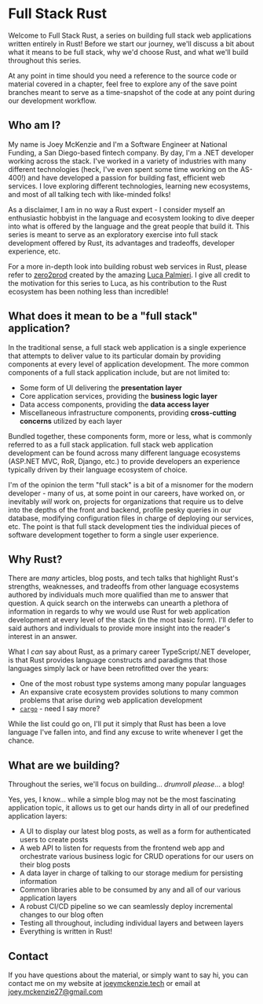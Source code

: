 # Full Stack Rust

Welcome to Full Stack Rust, a series on building full stack web applications written entirely in Rust! Before we start our journey, we'll discuss a bit about what it means to be full stack, why we'd choose Rust, and what we'll build throughout this series.

At any point in time should you need a reference to the source code or material covered in a chapter, feel free to explore any of the save point branches meant to serve as a time-snapshot of the code at any point during our development workflow.

## Who am I?

My name is Joey McKenzie and I'm a Software Engineer at National Funding, a San Diego-based fintech company. By day, I'm a .NET developer working across the stack. I've worked in a variety of industries with many different technologies (heck, I've even spent some time working on the AS-400!) and have developed a passion for building fast, efficient web services. I love exploring different technologies, learning new ecosystems, and most of all talking tech with like-minded folks!

As a disclaimer, I am in no way a Rust expert - I consider myself an enthusiastic hobbyist in the language and ecosystem looking to dive deeper into what is offered by the language and the great people that build it. This series is meant to serve as an exploratory exercise into full stack development offered by Rust, its advantages and tradeoffs, developer experience, etc.

For a more in-depth look into building robust web services in Rust, please refer to [zero2prod](https://www.zero2prod.com/) created by the amazing [Luca Palmieri](https://github.com/LukeMathWalker/). I give all credit to the motivation for this series to Luca, as his contribution to the Rust ecosystem has been nothing less than incredible!

## What does it mean to be a "full stack" application?

In the traditional sense, a full stack web application is a single experience that attempts to deliver value to its particular domain by providing components at every level of application development. The more common components of a full stack application include, but are not limited to:

- Some form of UI delivering the **presentation layer**
- Core application services, providing the **business logic layer**
- Data access components, providing the **data access layer**
- Miscellaneous infrastructure components, providing **cross-cutting concerns** utilized by each layer

Bundled together, these components form, more or less, what is commonly referred to as a full stack application. full stack web application development can be found across many different language ecosystems (ASP.NET MVC, RoR, Django, etc.) to provide developers an experience typically driven by their language ecosystem of choice. 

I'm of the opinion the term "full stack" is a bit of a misnomer for the modern developer - many of us, at some point in our careers, have worked on, or inevitably _will_ work on, projects for organizations that require us to delve into the depths of the front and backend, profile pesky queries in our database, modifying configuration files in charge of deploying our services, etc. The point is that full stack development ties the individual pieces of software development together to form a single user experience.

## Why Rust?

There are _many_ articles, blog posts, and tech talks that highlight Rust's strengths, weaknesses, and tradeoffs from other language ecosystems authored by individuals much more qualified than me to answer that question. A quick search on the interwebs can unearth a plethora of information in regards to why we would use Rust for web application development at every level of the stack (in the most basic form). I'll defer to said authors and individuals to provide more insight into the reader's interest in an answer.

What I _can_ say about Rust, as a primary career TypeScript/.NET developer, is that Rust provides language constructs and paradigms that those languages simply lack or have been retrofitted over the years:

- One of the most robust type systems among many popular languages
- An expansive crate ecosystem provides solutions to many common problems that arise during web application development
- [`cargo`](https://doc.rust-lang.org/cargo/) - need I say more?

While the list could go on, I'll put it simply that Rust has been a love language I've fallen into, and find any excuse to write whenever I get the chance.

## What are we building?

Throughout the series, we'll focus on building... _drumroll please_... a blog!

Yes, yes, I know... while a simple blog may not be the most fascinating application topic, it allows us to get our hands dirty in all of our predefined application layers:

- A UI to display our latest blog posts, as well as a form for authenticated users to create posts
- A web API to listen for requests from the frontend web app and orchestrate various business logic for CRUD operations for our users on their blog posts
- A data layer in charge of talking to our storage medium for persisting information
- Common libraries able to be consumed by any and all of our various application layers
- A robust CI/CD pipeline so we can seamlessly deploy incremental changes to our blog often
- Testing all throughout, including individual layers and between layers
- Everything is written in Rust!

## Contact

If you have questions about the material, or simply want to say hi, you can contact me on my website at [joeymckenzie.tech](https://joeymckenzie.tech/) or email at [joey.mckenzie27@gmail.com](mailto:joey.mckenzie27@gmail.com)
